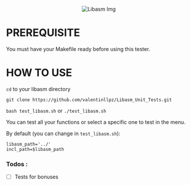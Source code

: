 <p align="center">
  <img src="https://user-images.githubusercontent.com/54294833/83541707-497e1380-a4fa-11ea-82ed-a974dd96a910.png"
       title="Libasm Img">
</p>

# PREREQUISITE

You must have your Makefile ready before using this tester.

# HOW TO USE

`cd` to your libasm directory

`git clone https://github.com/valentinllpz/Libasm_Unit_Tests.git`

`bash test_libasm.sh` or `./test_libasm.sh`

You can test all your functions or select a specific one to test in the menu.

By default (you can change in `test_libasm.sh`):
```
libasm_path='../'
incl_path=$libasm_path
```

### Todos :
- [ ] Tests for bonuses
